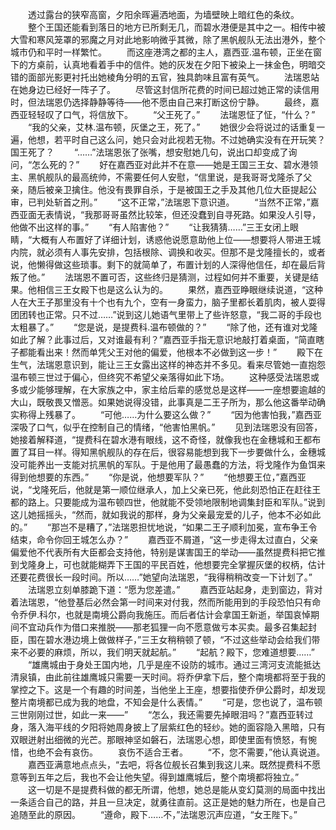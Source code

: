 　　透过露台的狭窄高窗，夕阳余晖遍洒地面，为墙壁映上暗红色的条纹。
　　整个王国还能看到落日的地方已所剩无几，而碧水港便是其中之一。相传中被大雪和寒风笼罩的邪魔之月对此地影响微乎其微，除了黑帆舰队无法出港外，整个城市仍和平时一样繁忙。
　　而这座港湾之都的主人，嘉西亚.温布顿，正坐在窗下的方桌前，认真地看着手中的信件。她的灰发在夕阳下被染上一抹金色，明暗交错的面部光影更衬托出她棱角分明的五官，独具韵味且富有英气。
　　法瑞恩站在她身边已经好一阵子了。
　　尽管这封信所花费的时间已超过她正常的读信用时，但法瑞恩仍选择静静等待——他不愿由自己来打断这份宁静。
　　最终，嘉西亚轻轻叹了口气，将信放下。
　　“父王死了。”
　　法瑞恩怔了怔，“什么？”
　　“我的父亲，艾林.温布顿，灰堡之王，死了。”
　　她很少会将说过的话重复一遍，他想，若平时自己这么问，她只会对此视若无物。不过她确实没有在开玩笑？国王死了？
　　“……”法瑞恩张了张嘴，想安慰她几句，说出口却变成了询问，“怎么死的？”
　　好在嘉西亚对此并不在意——她是王国三王女、碧水港领主、黑帆舰队的最高统帅，不需要任何人安慰，“信里说，是我哥哥戈隆杀了父亲，随后被亲卫擒住。他没有畏罪自杀，于是被国王之手及其他几位大臣提起公审，已判处斩首之刑。”
　　“这不正常，”法瑞恩下意识道。
　　“当然不正常，”嘉西亚面无表情说，“我那哥哥虽然比较笨，但还没蠢到自寻死路。如果没人引导，他做不出这样的事。”
　　“有人陷害他？”
　　“让我猜猜……”三王女闭上眼睛，“大概有人布置好了详细计划，诱惑他说愿意助他上位——想要将人带进王城内院，就必须有人事先安排，包括根除、调换和收买。但那不是戈隆擅长的，或者说，他懒得做这些琐事。剩下的就简单了，布置计划的人深得他信任，却在最后背叛了他。”
　　法瑞恩不置可否，这些终归是猜测，过程如何并不重要，关键是结果。他相信三王女殿下也是这么认为的。
　　果然，嘉西亚睁眼继续说道，“这种人在大王子那里没有十个也有九个，空有一身蛮力，脑子里都长着肌肉，被人耍得团团转也正常。只不过……”说到这儿她语气里带上了些许怒意，“我二哥的手段也太粗暴了。”
　　“您是说，是提费科.温布顿做的？”
　　“除了他，还有谁对戈隆如此了解？此事过后，又对谁最有利？”嘉西亚手指无意识地敲打着桌面，“简直瞎子都能看出来！然而单凭父王对他的偏爱，他根本不必做到这一步！”
　　殿下在生气，法瑞恩意识到，能让三王女露出这样的神态并不多见。看来尽管她一直抱怨温布顿三世过于偏心，但终究不希望父亲落得如此下场。
　　这种感受法瑞恩或多或少能够理解，在大家族之中，家主给后辈的感觉总是这样——一座想要逾越的大山，既敬畏又憎恶。如果她说得没错，此事真是二王子所为，那么他这番举动确实称得上残暴了。
　　“可他……为什么要这么做？”
　　“因为他害怕我，”嘉西亚深吸了口气，似乎在控制自己的情绪，“他害怕黑帆。”
　　见到法瑞恩没有回答，她接着解释道，“提费科在碧水港有眼线，这不奇怪，就像我也在金穗城和王都布置了耳目一样。得知黑帆舰队的存在后，很容易能想到我下一步要做什么，金穗城没可能养出一支能对抗黑帆的军队。于是他用了最愚蠢的方法，将戈隆作为鱼饵来得到他想要的东西。”
　　“你是说，他想要军队？”
　　“他想要王位，”嘉西亚说，“戈隆死后，他就是第一顺位继承人，加上父亲已死，他此刻恐怕正在赶往王都的路上。只要能成为温布顿四世，他就能不受领地限制地调集封臣和军队。”说到这儿她摇摇头，“然而，就如我说的那样，身为父亲最宠爱的儿子，他本不必如此的。”
　　“那岂不是糟了，”法瑞恩担忧地说，“如果二王子顺利加冕，宣布争王令结束，命令你回王城怎么办？”
　　嘉西亚不屑道，“这一步走得太过直白，父亲偏爱他不代表所有大臣都会支持他，特别是谋害国王的举动——虽然提费科把它推到戈隆身上，可也就能糊弄下王国的平民百姓，他想要完全掌握灰堡的权柄，估计还要花费很长一段时间。所以……”她望向法瑞恩，“我得稍稍改变一下计划了。”
　　法瑞恩立刻单膝跪下道：“愿为您差遣。”
　　嘉西亚站起身，走到窗边，背对着法瑞恩，“他登基后必然会第一时间来对付我，然而所能用到的手段恐怕只有命令乔伊.科尔，也就是南境公爵向我施压。而后者估计会拿国王新逝，举国哀悼期间不宜动兵作为借口来推脱——那老狐狸一向不愿意做亏本买卖。最多召集起封臣，围在碧水港边境上做做样子，”三王女稍稍顿了顿，“不过这些举动会给我们带来不必要的麻烦，所以，我们明天就起航。”
　　“起航？殿下，您难道想要……”
　　“雄鹰城由于身处王国内地，几乎是座不设防的城市。通过三湾河支流能抵达清泉镇，由此前往雄鹰城只需要一天时间。将乔伊拿下后，整个南境都将至于我的掌控之下。这是一个有趣的时间差，当他坐上王座，想要指使乔伊公爵时，却发现整片南境都已成为我的地盘，不知会是什么表情。”
　　“可是，您也说了，温布顿三世刚刚过世，如此一来——”
　　“怎么，我还需要先掉眼泪吗？”嘉西亚转过身，落入海平线的夕阳将她周身披上了层紫红色的轻纱。她的面容隐入黑暗，只有双眼迸射出细微的光芒。那眼神坚如磐石，法瑞恩心想，即使里面有愤怒，有惋惜，也绝不会有哀伤。
　　哀伤不适合王者。
　　“不，您不需要，”他认真说道。
　　嘉西亚满意地点点头，“去吧，将各位舰长召集到我这儿来。既然提费科不愿意等到五年之后，我也不会让他失望。得到雄鹰城后，整个南境都将独立。”
　　这一切是不是提费科做的都无所谓，他想，她总是能从变幻莫测的局面中找出一条适合自己的路，并且一旦决定，就勇往直前。这正是她的魅力所在，也是自己追随至此的原因。
　　“遵命，殿下……不，”法瑞恩沉声应道，“女王陛下。”